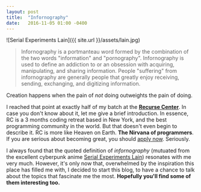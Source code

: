 ```yaml
---
layout: post
title:  "Infornography"
date:   2016-11-05 01:00 -0400
---
```

![Serial Experiments Lain]({{ site.url }}/assets/lain.jpg)

> Infornography is a portmanteau word formed by the combination of the two words "information" and "pornography".
> Infornography is used to define an addiction to or an obsession with acquiring, manipulating, and sharing information. People "suffering" from infornography are generally people that greatly enjoy receiving, sending, exchanging, and digitizing information.

Creation happens when the pain of *not* doing outweights the pain of doing.

I reached that point at exactly half of my batch at the **[Recurse Center](https://www.recurse.com)**. In case you don't know about it, let me give a brief introduction. In essence, RC is a 3 months coding retreat based in New York, and the best programming community in the world. But that doesn't even begin to describe it. RC is more like Heaven on Earth. **The Nirvana of programmers**. If you are serious about becoming great, you should [apply now](https://www.recurse.com/apply). Seriously.

I always found that the quoted definition of *infornography* (mutuated from the excellent cyberpunk anime [Serial Experiments Lain](https://en.wikipedia.org/wiki/Serial_Experiments_Lain)) resonates with me very much. However, it's only now that, overwhelmed by the inspiration this place has filled me with, I decided to start this blog, to have a chance to talk about the topics that fascinate me the most. **Hopefully you'll find some of them interesting too.**
